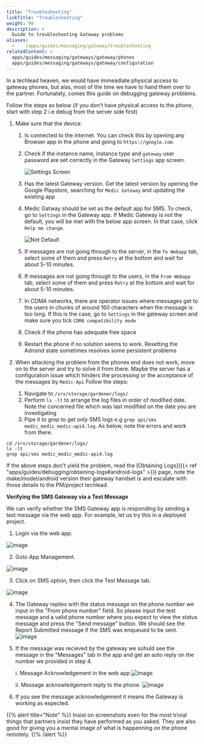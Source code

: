 ```yaml
---
title: "Troubleshooting"
linkTitle: "Troubleshooting"
weight: 90
description: >
  Guide to troubleshooting Gateway problems
aliases:
  -    /apps/guides/messaging/gateway/troubleshooting
relatedContent: >
  apps/guides/messaging/gateways/gateway/phones
  apps/guides/messaging/gateways/gateway/configuration
---
```


In a techlead heaven, we would have immeadiate physical access to gateway phones, but alas, most of the time we have to hand them over to the partner. Fortunately, comes this guide on debugging gateway problems.

Follow the steps as below (if you don't have physical access to the phone, start with step 2 i.e debug from the server side first)

1. Make sure that the device:

	1. Is connected to the internet. You can check this by opening any Browser app in the phone and going to `https://google.com`.
	2. Check if the instance name, instance type and `gateway` user password are set correctly in the Gateway `Settings` app screen.

        ![Settings Screen](settings_screen.png)

	3. Has the latest Gateway version. Get the latest version by opening the Google Playstore, searching for `Medic Gateway` and updating the existing app

	4. Medic Gatway should be set as the default app for SMS. To check, go to `Settings` in the Gateway app. If Medic Gateway is not the default, you will be met with the below app screen. In that case, click `Help me change`.

        ![Not Default](not_default.png)

	5. If messages are not going through to the server, in the `To Webapp`  tab, select some of them and press `Retry` at the bottom and wait for about 5-10 minutes.

	6. If messages are not going through to the users, in the `From Webapp`  tab, select some of them and press `Retry` at the bottom and wait for about 5-10 minutes.

	7. In CDMA networks, there are operator issues where messages get to the users in chunks of around 160 characters when the message is too long. If this is the case, go to `Settings` in the gateway screen and make sure you tick `CDMA compatibility mode`

	8. Check if the phone has adequate free space

	9. Restart the phone if no solution seems to work. Resetting the Adroind state sometimes resolves some persistent problems

2.  When attacking the problem from the phones end does not work, move on to the server and try to solve it from there. Maybe the server has a configuration issue which hinders the processing or the acceptance of the messages by `Medic-Api`
Follow the steps:
	1. Navigate to `/srv/storage/gardener/logs/ `
	1. Perform `ls -lt` to arrange the log files in order of modified date. Note the concerned file which was last modified on the date you are investigating
	1. Pipe it to grep to get only SMS logs e.g `grep api/sms medic_medic_medic-api4.log`. As below, note the errors and work from there.
```
cd /srv/storage/gardener/logs/
ls -lt
grep api/sms medic_medic_medic-api4.log
```
If the above steps don't yield the problem, read the [Obtaining Logs]({{< ref "apps/guides/debugging/obtaining-logs#android-logs" >}}) page, note the make/model/android version their gateway handset is and escalate with those details to the PM/project techlead.

**Verifying the SMS Gateway via a Test Message**

We can verify whether the SMS Gateway app is responding by sending a test message via the web app. For example, let us try this in a deployed project.
1. Login via the web app.

![image](https://user-images.githubusercontent.com/3299006/175019916-2319fd9d-fbd3-4dea-9a2e-580b5aca559d.png)

2. Goto App Management.

![image](https://user-images.githubusercontent.com/3299006/175015115-d3cc84c9-937b-453f-b2b0-97e7122cb211.png)

3. Click on SMS option, then click the Test Message tab.

![image](https://user-images.githubusercontent.com/3299006/175015577-e546c897-555c-46c7-b77f-131f12baa669.png)

4. The Gateway replies with the status message on the phone number we input in the "From phone number" field. So please input the test message and a valid phone number where you expect to view the status message and press the "Send message" button. We should see the Report Submitted message if the SMS was enqueued to be sent.
![image](https://user-images.githubusercontent.com/3299006/175016759-d59a9097-afc0-4123-ae27-3bad76ddd969.png)
5. If the message was recieved by the gateway we sohuld see the message in the "Messages" tab in the app and get an auto reply on the number we provided in step 4.

	i.  Message Acknowledgement in the web app
![image](https://user-images.githubusercontent.com/3299006/175017321-21b01ae2-bf23-4330-9713-08efddf9d51e.png)

	ii. Message acknowledgement reply to the phone.
![image](https://user-images.githubusercontent.com/3299006/175025457-f4baf20d-07ae-4ace-8b10-92e41d409fe2.png)

6. If you see the message acknowledgement it means the Gateway is working as expected.

{{% alert title="Note" %}}
Insist on screenshots even for the most trivial things that partners insist they have performed as you asked. They are also good for giving you a mental image of what is happenning on the phone remotely.
{{% /alert %}}



